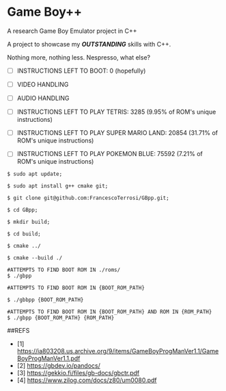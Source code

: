 # Game Boy++

A research Game Boy Emulator project in C++



A project to showcase my ***OUTSTANDING*** skills with C++.

Nothing more, nothing less. Nespresso, what else?


- [ ] INSTRUCTIONS LEFT TO BOOT:    0  (hopefully)

- [ ] VIDEO HANDLING

- [ ] AUDIO HANDLING

- [ ] INSTRUCTIONS LEFT TO PLAY TETRIS:    3285    (9.95% of ROM's unique instructions)

- [ ] INSTRUCTIONS LEFT TO PLAY SUPER MARIO LAND:  20854   (31.71% of ROM's unique instructions)

- [ ] INSTRUCTIONS LEFT TO PLAY POKEMON BLUE:  75592   (7.21% of ROM's unique instructions)


```
$ sudo apt update;

$ sudo apt install g++ cmake git;

$ git clone git@github.com:FrancescoTerrosi/GBpp.git;

$ cd GBpp;

$ mkdir build;

$ cd build;

$ cmake ../

$ cmake --build ./

#ATTEMPTS TO FIND BOOT ROM IN ./roms/
$ ./gbpp

#ATTEMPTS TO FIND BOOT ROM IN {BOOT_ROM_PATH}

$ ./gbbpp {BOOT_ROM_PATH}

#ATTEMPTS TO FIND BOOT ROM IN {BOOT_ROM_PATH} AND ROM IN {ROM_PATH}
$ ./gbpp {BOOT_ROM_PATH} {ROM_PATH} 

```

##REFS

- [1] https://ia803208.us.archive.org/9/items/GameBoyProgManVer1.1/GameBoyProgManVer1.1.pdf
- [2] https://gbdev.io/pandocs/
- [3] https://gekkio.fi/files/gb-docs/gbctr.pdf
- [4] https://www.zilog.com/docs/z80/um0080.pdf


